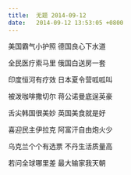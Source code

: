```yaml
---
title:  无题 2014-09-12
date:   2014-09-12 13:53:05 +0800
---
```


美国霸气小护照 德国良心下水道

全民医疗索马里 俄国白送房一套

印度恒河有疗效 日本夏令营呱呱叫

被泼咖啡撒切尔 蒋公诺曼底逞英豪

舌尖韩国很美妙 英国美食就是好

喜迎民主伊拉克 阿富汗自由炮火少

乌克兰个个有选票 不丹生活质量高

若问全球哪里差 最大输家我天朝

<!--125-->

